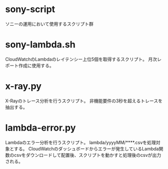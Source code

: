 # sony-script
ソニーの運用において使用するスクリプト群

# sony-lambda.sh
CloudWatchのLambdaのレイテンシー上位5個を取得するスクリプト。
月次レポート作成に使用する。

# x-ray.py
X-Rayのトレース分析を行うスクリプト。
非機能要件の3秒を超えるトレースを抽出する。

# lambda-error.py
Lambdaのエラー分析を行うスクリプト。
lambda/yyyyMM/****.csvを処理対象とする。
CloudWatchのダッシュボードからエラーが発生しているLambda関数のcsvをダウンロードして配置後、スクリプトを動かすと処理後のcsvが出力される。